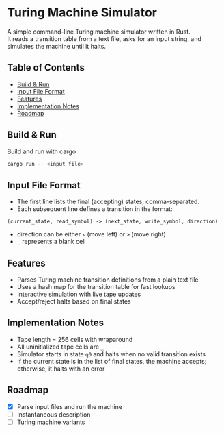# Turing Machine Simulator

A simple command-line Turing machine simulator written in Rust.\
It reads a transition table from a text file, asks for an input string, and simulates the machine until it halts.

## Table of Contents

- [Build & Run](#build-run)
- [Input File Format](#input-file-format)
- [Features](#features)
- [Implementation Notes](#implementation-notes)
- [Roadmap](#roadmap)

## Build & Run

Build and run with cargo

```bash
cargo run -- <input file>
```

## Input File Format

- The first line lists the final (accepting) states, comma-separated.
- Each subsequent line defines a transition in the format:

```
(current_state, read_symbol) -> (next_state, write_symbol, direction)
```

- direction can be either `<` (move left) or `>` (move right)
- `_` represents a blank cell

## Features

- Parses Turing machine transition definitions from a plain text file
- Uses a hash map for the transition table for fast lookups
- Interactive simulation with live tape updates
- Accept/reject halts based on final states

## Implementation Notes

- Tape length = 256 cells with wraparound
- All uninitialized tape cells are `_`
- Simulator starts in state `q0` and halts when no valid transition exists
- If the current state is in the list of final states, the machine accepts; otherwise, it halts with an error

## Roadmap

- [x] Parse input files and run the machine
- [ ] Instantaneous description
- [ ] Turing machine variants

